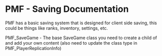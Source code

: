 # PMF - Saving Documentation

PMF has a basic saving system that is designed for client side saving, this could be things like ranks, inventory, settings, etc.

PMF_SaveGame - The base SaveGame class you need to create a child of and add your own content (also need to update the class type in PMF_PlayerReplicationInfo)

